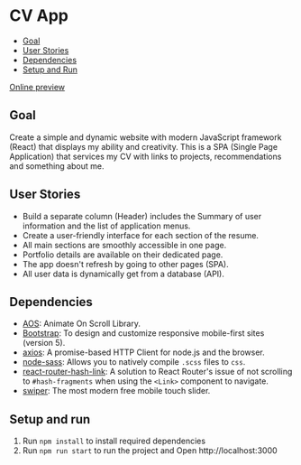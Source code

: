 # CV App 
- [Goal](#goal)
- [User Stories](#user-stories)
- [Dependencies](#dependencies)
- [Setup and Run](#setup-run)

[Online preview](https://unruffled-neumann-a2fd4b.netlify.app/)

<a name="#goal"></a>
## Goal
Create a simple and dynamic website with modern JavaScript framework (React) that displays my ability and creativity. This is a SPA (Single Page Application) that services my CV with links to projects, recommendations and something about me.

<a name="#user-stories"></a>
## User Stories
- Build a separate column (Header) includes the Summary of user information and the list of application menus.
- Create a user-friendly interface for each section of the resume.
- All main sections are smoothly accessible in one page.
- Portfolio details are available on their dedicated page.
- The app doesn't refresh by going to other pages (SPA).
- All user data is dynamically get from a database (API).

<a name="#dependencies"></a>
## Dependencies
- [AOS](https://github.com/michalsnik/aos): Animate On Scroll Library.
- [Bootstrap](https://getbootstrap.com/): To design and customize responsive mobile-first sites (version 5).
- [axios](https://github.com/axios/axios): A promise-based HTTP Client for node.js and the browser.
- [node-sass](https://www.npmjs.com/package/node-sass): Allows you to natively compile `.scss` files to `css`.
- [react-router-hash-link](https://www.npmjs.com/package/react-router-hash-link): A solution to React Router's issue of not scrolling to `#hash-fragments` when using the `<Link>` component to navigate.
- [swiper](https://swiperjs.com/): The most modern free mobile touch slider.

<a name="#setup-run"></a>
## Setup and run
1. Run `npm install` to install required dependencies
2. Run `npm run start` to run the project and Open http://localhost:3000
